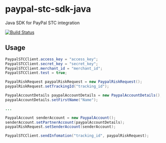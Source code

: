 # paypal-stc-sdk-java
Java SDK for PayPal STC integration

[![Build Status](https://travis-ci.org/samuelbirocchi/paypal-stc-sdk-java.svg?branch=master)](https://travis-ci.org/samuelbirocchi/paypal-stc-sdk-java)

## Usage

```java
PaypalSTCClient.access_key = "access_key";
PaypalSTCClient.secret_key = "secret_key";
PaypalSTCClient.merchant_id = "merchant_id";
PaypalSTCClient.test = true;

PaypalRiskRequest paypalRiskRequest = new PaypalRiskRequest();
paypalRiskRequest.setTrackingId("tracking_id");

PaypalAccountDetails paypalAccountDetails = new PaypalAccountDetails();
paypalAccountDetails.setFirstName("Name");

...

PaypalAccount senderAccount = new PaypalAccount();
senderAccount.setPartnerAccount(paypalAccountDetails);
paypalRiskRequest.setSenderAccount(senderAccount);

PaypalSTCClient.sendInfomation("tracking_id", paypalRiskRequest);
```
